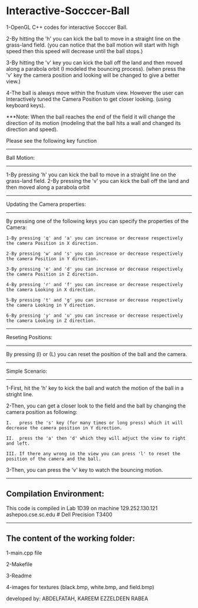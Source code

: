 # Interactive-Socccer-Ball

1-OpenGL C++ codes for interactive Socccer Ball.

2-By hitting the 'h' you can kick the ball to move in a straight line on the grass-land field. (you can notice that the ball motion will start with high speed then this speed will decrease until the ball stops.)

3-By hitting the 'v' key you can kick the ball off the land and then moved along a parabola orbit (I modeled the bouncing process). (when press the 'v' key the camera position and looking will be changed to give a better view.)

4-The ball is always move within the frustum view. However the user can Interactively tuned the Camera Position to get closer looking. (using keyboard keys).

***Note: When the ball reaches the end of the field it will change the direction of its motion (modeling that the ball hits a wall and changed its direction and speed).


Please see the following key function

***********************************
Ball Motion:
***********************************
 1-By pressing 'h' you can kick the ball to move in a straight line on the grass-land field.
 2-By pressing the 'v' you can kick the ball off the land and then moved along a parabola orbit


***********************************
Updating the Camera properties:
***********************************
By pressing one of the following keys you can specify the properties of the Camera:

	1-By pressing 'q' and 'a' you can increase or decrease respectively the camera Position in X direction.

	2-By pressing 'w' and 's' you can increase or decrease respectively the camera Position in Y direction.

	3-By pressing 'e' and 'd' you can increase or decrease respectively the camera Position in Z direction.

	4-By pressing 'r' and 'f' you can increase or decrease respectively the camera Looking in X direction.

	5-By pressing 't' and 'g' you can increase or decrease respectively the camera Looking in Y direction.

	6-By pressing 'y' and 'u' you can increase or decrease respectively the camera Looking in Z direction.


********************************
Reseting Positions:
********************************
By pressing (l) or (L) you can reset the position of the ball and the camera.




*******************************
Simple Scenario:
*******************************
1-First, hit the 'h' key to kick the ball and watch the motion of the ball in a stright line.

2-Then, you can get a closer look to the field and the ball by changing the camera position as following:

	I.   press the 's' key (for many times or long press) which it will decrease the camera position in Y direction.

	II.  press the 'a' then 'd' which they will adjuct the view to right and left.

	III. If there any wrong in the view you can press 'l' to reset the position of the camera and the ball.

3-Then, you can press the 'v' key to watch the bouncing motion.

------------------------------------------
Compilation Environment:
------------------------------------------
This code is compiled in Lab 1D39 on machine 129.252.130.121 ashepoo.cse.sc.edu # Dell Precision T3400

------------------------------------
The content of the working folder:
-----------------------------------
1-main.cpp file

2-Makefile

3-Readme

4-images for textures (black.bmp, white.bmp, and field.bmp)


developed by: ABDELFATAH, KAREEM EZZELDEEN RABEA 

